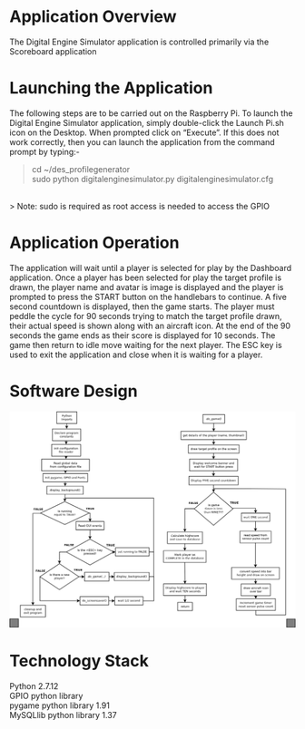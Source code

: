 
# Application Overview
The Digital Engine Simulator application is controlled primarily via the Scoreboard application

# Launching the Application
The following steps are to be carried out on the Raspberry Pi.
To launch the Digital Engine Simulator application, simply double-click the Launch Pi.sh icon on the Desktop.  When prompted click on “Execute”.
If this does not work correctly, then you can launch the application from the command prompt by typing:-<br>
> cd ~/des_profilegenerator <br>
> sudo python digitalenginesimulator.py digitalenginesimulator.cfg<br>
<br>
> Note: sudo is required as root access is needed to access the GPIO 

# Application Operation
The application will wait until a player is selected for play by the Dashboard application.
Once a player has been selected for play the target profile is drawn, the player name and avatar is image is displayed and the player is prompted to press the START button on the handlebars to continue.
A five second countdown is displayed, then the game starts.
The player must peddle the cycle for 90 seconds trying to match the target profile drawn, their actual speed is shown along with an aircraft icon.
At the end of the 90 seconds the game ends as their score is displayed for 10 seconds.  The game then return to idle move waiting for the next player.
The ESC key is used to exit the application and close when it is waiting for a player.

# Software Design

<a href="digitalenginesimulator.png" target="_blank"><img src="digitalenginesimulator.png" alt="profile generator design" style="max-width:100%;"></a></p>

# Technology Stack
Python 2.7.12<br>
GPIO python library<br>
pygame python library 1.91<br>
MySQLlib python library 1.37<br>
